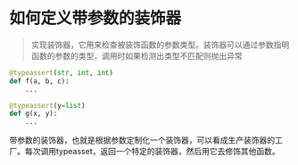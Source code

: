 # 如何定义带参数的装饰器

> 实现装饰器，它用来检查被装饰函数的参数类型。装饰器可以通过参数指明函数的参数的类型，调用时如果检测出类型不匹配则抛出异常

```python
@typeassert(str, int, int)
def f(a, b, c):
	...
```

```python
@typeassert(y=list)
def g(x, y):
	...
```

带参数的装饰器，也就是根据参数定制化一个装饰器，可以看成生产装饰器的工厂。每次调用typeasset，返回一个特定的装饰器，然后用它去修饰其他函数。